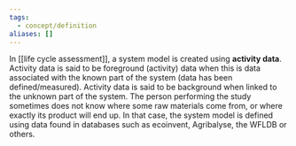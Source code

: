```yaml
---
tags:
  - concept/definition
aliases: []
---
```

In [[life cycle assessment]], a system model is created using **activity data**. 
Activity data is said to be foreground (activity) data when this is data associated with the known part of the system (data has been defined/measured). 
Activity data is said to be background when linked to the unknown part of the system. The person performing the study sometimes does not know where some raw materials come from, or where exactly its product will end up. In that case, the system model is defined using data found in databases such as ecoinvent, Agribalyse, the WFLDB or others.